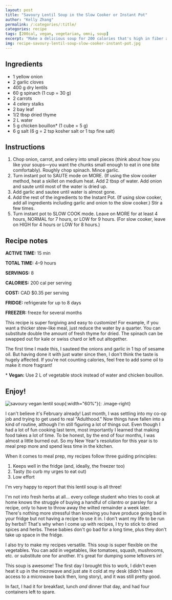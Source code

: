 ```yaml
---
layout: post
title: "Savoury Lentil Soup in the Slow Cooker or Instant Pot"
author: "Kelly Zhang"
permalink: /:categories/:title/
categories: recipe
tags: [200cal, vegan, vegetarian, omni, soup]
excerpt: "Make a delicious soup for 200 calories that's high in fiber and protein. It's perfect for meal prep, and freezes well. Vegan and omni options!"
img: recipe-savoury-lentil-soup-slow-cooker-instant-pot.jpg
---
```


<script type="application/ld+json">
{
  "@context": "http://schema.org",
  "@type": "Recipe",
  "author": "Kelly Zhang",
  "keywords": "vegan, soup, meal, diet, weight loss, healthy",
  "cookTime": "PT4H",
  "prepTime": "PT15M",
  "totalTime": "PT4H",
  "cookingMethod": "Slow Cooking",
  "datePublished": "2019-01-13",
  "description": "A light yet filling soup that's less than 200 calories and has 13 g of protein and 7 g of fiber. It's perfect for meal prep, and freezes well. Vegan and omni options!",
  "image": "http://kellyzhang.me/food/images/recipe-savoury-lentil-soup-slow-cooker-instant-pot.jpg",
  "aggregateRating": {
    "@type": "AggregateRating",
    "ratingValue": "5",
    "reviewCount": "8"
  },
  "recipeIngredient": [
    "1 yellow onion",
    "2 garlic cloves",
    "400 g dried lentils",
    "60 g spinach",
    "2 carrots",
    "4 celery stalks",
    "2 bay leaves",
    "0.5 tbsp dried thyme",
    "2 L water",
    "5 g chicken bouillon",
    "6 g salt"
  ],
  "interactionStatistic": {
    "@type": "InteractionCounter",
    "interactionType": "http://schema.org/Comment",
    "userInteractionCount": "140"
  },
  "name": "Savoury Lentil Soup in the Slow Cooker or Instant Pot",
  "estimatedCost": {
    "@type": "MonetaryAmount",
    "currency": "CAD",
    "value": "10"
  },
  "nutrition": {
    "@type": "NutritionInformation",
    "calories": "197 calories",
    "carbohydrateContent": "36.1 grams carbohydrate",
    "fiberContent": "6.6 grams fiber",
    "sugarContent": "3 grams sugar",
    "cholesterolContent": "0 milligrams cholesterol",
    "fatContent": "0.7 grams fat",
    "saturatedFatContent": "0.1 grams saturated fat",
    "unsaturatedFatContent": "0.1 grams unsaturated fat",
    "transFatContent": "6.6 grams trans fat",
    "proteinContent": "13.1 grams protein",
    "sodiumContent": "416.3 milligrams sodium",
    "servingSize": "1.5 cups"
  },

  "tool": [
    {
      "@type": "HowToTool",
      "name": "Slow cooker or Instant Pot"
    },
    {
      "@type": "HowToTool",
      "name": "Skillet (if using slow cooker method)"
    },
    {
      "@type": "HowToTool",
      "name": "Spatula"
    },
    {
      "@type": "HowToTool",
      "name": "Kitchen knife"
    },
    {
      "@type": "HowToTool",
      "name": "Food scale (recommended to count calories accurately)"
    }
  ],

  "recipeCategory": "soup",
  "recipeCuisine": "Canadian",
  "recipeInstructions": [{
    "@type": "HowToStep",
    "text": "Chop onion, carrot, and celery into small pieces. Roughly chop spinach. Mince garlic."
  },{
    "@type": "HowToStep",
    "text": "Turn instant pot to SAUTE mode on MORE. (If using the slow cooker method, heat a skillet on medium heat. Add 2 tbsp of water. Add onion and saute until most of the water is dried up."
  },{
    "@type": "HowToStep",
    "text": "Add garlic and saute until water is almost gone."
  },{
    "@type": "HowToStep",
    "text": "Add the rest of the ingredients to the Instant Pot. (If using slow cooker, add all ingredients including garlic and onion to the slow cooker.) Stir a few times."
  },{
    "@type": "HowToStep",
    "text": "Turn instant pot to SLOW COOK mode. Leave on MORE for at least 4 hours, NORMAL for 7 hours, or LOW for 9 hours. (For slow cooker, leave on HIGH for 4 hours or LOW for 8 hours.)"
  }],  
  "recipeYield": "8 servings",
  "suitableForDiet": [
    "http://schema.org/LowFatDiet",
    "http://schema.org/GlutenFreeDiet",
    "http://schema.org/VeganDiet",
    "http://schema.org/VegetarianDiet",
    "http://schema.org/LowCalorieDiet",
    "http://schema.org/HalalDiet",
    "http://schema.org/HinduDiet",
    "http://schema.org/KosherDiet",
    "http://schema.org/LowLactoseDiet"
  ]
}
</script>

## Ingredients

* 1 yellow onion
* 2 garlic cloves
* 400 g dry lentils
* 60 g spinach (1 cup = 30 g)
* 2 carrots
* 4 celery stalks
* 2 bay leaf
* 1/2 tbsp dried thyme
* 2 L water
* 5 g chicken bouillon* (1 cube = 5 g)
* 6 g salt (6 g = 2 tsp kosher salt or 1 tsp fine salt)

## Instructions

1. Chop onion, carrot, and celery into small pieces (think about how you like your soups—you want the chunks small enough to eat in one bite comfortably). Roughly chop spinach. Mince garlic.
1. Turn instant pot to SAUTE mode on MORE. (If using the slow cooker method, heat a skillet on medium heat. Add 2 tbsp of water. Add onion and saute until most of the water is dried up.
1. Add garlic and sautee until water is almost gone.
1. Add the rest of the ingredients to the Instant Pot. (If using slow cooker, add all ingredients including garlic and onion to the slow cooker.) Stir a few times.
1. Turn instant pot to SLOW COOK mode. Leave on MORE for at least 4 hours, NORMAL for 7 hours, or LOW for 9 hours. (For slow cooker, leave on HIGH for 4 hours or LOW for 8 hours.)

## Recipe notes


**ACTIVE TIME:** 15 min

**TOTAL TIME:** 4–9 hours

**SERVINGS:** 8

**CALORIES:** 200 cal per serving

**COST:** CAD $0.35 per serving

**FRIDGE:** refrigerate for up to 8 days

**FREEZER:** freeze for several months

This recipe is super forgiving and easy to customize! For example, if you want a thicker stew-like meal, just reduce the water by a quarter. You can substitute double the amount of fresh thyme for dried. The spinach can be swapped out for kale or swiss chard or left out altogether.

The first time I made this, I sauteed the onions and garlic in 1 tsp of sesame oil. But having done it with just water since then, I don't think the taste is hugely affected. If you're not counting calories, feel free to add some oil to make it more fragrant!

\* **Vegan:** Use 2 L of vegetable stock instead of water and chicken bouillon.

## Enjoy!

![savoury vegan lentil soup](/food/images/recipe-savoury-lentil-soup-slow-cooker-instant-pot-1.jpg){:width="60%"}{: .image-right}

I can't believe it's February already! Last month, I was settling into my co-op job and trying to get used to real "Adulthood."  Now things have fallen into a kind of routine, although I'm still figuring a lot of things out. Even though I had a lot of fun cooking last term, most importantly I learned that making food takes a lot of time. To be honest, by the end of four months, I was almost a little burned out. So my New Year's resolution for this year is to meal prep more and spend less time in the kitchen.

When it comes to meal prep, my recipes follow three guiding principles:

1. Keeps well in the fridge (and, ideally, the freezer too)
1. Tasty (to curb my urges to eat out)
1. Low effort

I'm very happy to report that this lentil soup is all three!

I'm not into fresh herbs at all... every college student who tries to cook at home knows the struggle of buying a handful of cilantro or parsley for a recipe, only to have to throw away the wilted remainder a week later. There's nothing more stressful than knowing you have produce going bad in your fridge but not having a recipe to use it in. I don't want my life to be run by herbs!! That's why when I come up with recipes, I try to stick to dried spices and herbs. These babies don't go bad for a long time, plus they don't take up space in the fridge.

I also try to make my recipes versatile. This soup is super flexible on the vegetables. You can add in vegetables, like tomatoes, squash, mushrooms, etc. or substitute one for another. It's great for dumping some leftovers in!

This soup is awesome! The first day I brought this to work, I didn't even heat it up in the microwave and just ate it cold at my desk (didn't have access to a microwave back then, long story), and it was still pretty good.

In fact, I had it for breakfast, lunch *and* dinner that day, and had four containers left to spare.
